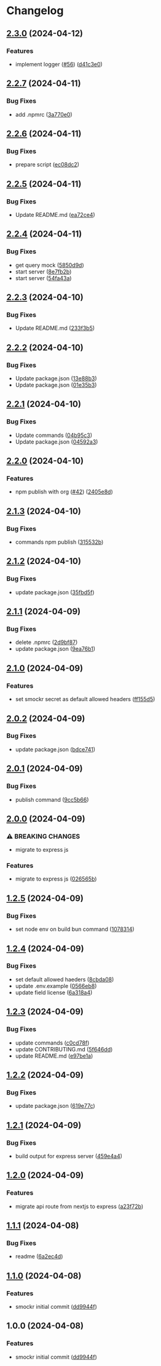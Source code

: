 # Changelog

## [2.3.0](https://github.com/kitabisa/smockr/compare/v2.2.7...v2.3.0) (2024-04-12)


### Features

* implement logger ([#56](https://github.com/kitabisa/smockr/issues/56)) ([d41c3e0](https://github.com/kitabisa/smockr/commit/d41c3e04c51f0fc2f4e0f34f9f7ed1d58cfe8174))

## [2.2.7](https://github.com/kitabisa/smockr/compare/v2.2.6...v2.2.7) (2024-04-11)


### Bug Fixes

* add .npmrc ([3a770e0](https://github.com/kitabisa/smockr/commit/3a770e0d8543c65a40b260636b0149fb5e19d9a4))

## [2.2.6](https://github.com/kitabisa/smockr/compare/v2.2.5...v2.2.6) (2024-04-11)


### Bug Fixes

* prepare script ([ec08dc2](https://github.com/kitabisa/smockr/commit/ec08dc29712168ac3446ba7657d75d37c8836578))

## [2.2.5](https://github.com/kitabisa/smockr/compare/v2.2.4...v2.2.5) (2024-04-11)


### Bug Fixes

* Update README.md ([ea72ce4](https://github.com/kitabisa/smockr/commit/ea72ce4fdd74fd51d847ec6a4417534fb5f7d94d))

## [2.2.4](https://github.com/kitabisa/smockr/compare/v2.2.3...v2.2.4) (2024-04-11)


### Bug Fixes

* get query mock ([5850d9d](https://github.com/kitabisa/smockr/commit/5850d9d833f21c103f553d907702d5a3581f68e5))
* start server ([8e7fb2b](https://github.com/kitabisa/smockr/commit/8e7fb2baa366fc9b37a9d3aae953ad7da8886081))
* start server ([54fa43a](https://github.com/kitabisa/smockr/commit/54fa43a51b8a23f98c7f1bfdd8c4588a517e3a5d))

## [2.2.3](https://github.com/kitabisa/smockr/compare/v2.2.2...v2.2.3) (2024-04-10)


### Bug Fixes

* Update README.md ([233f3b5](https://github.com/kitabisa/smockr/commit/233f3b5484621784093e0054b7ff1b7110ddaafc))

## [2.2.2](https://github.com/kitabisa/smockr/compare/v2.2.1...v2.2.2) (2024-04-10)


### Bug Fixes

* Update package.json ([13e88b3](https://github.com/kitabisa/smockr/commit/13e88b393e309c6f692c07beb72d441e3a0d310b))
* Update package.json ([01e35b3](https://github.com/kitabisa/smockr/commit/01e35b30556e559ff637423ee545b9646dd7772b))

## [2.2.1](https://github.com/kitabisa/smockr/compare/v2.2.0...v2.2.1) (2024-04-10)


### Bug Fixes

* Update commands ([04b95c3](https://github.com/kitabisa/smockr/commit/04b95c32a263357e76d43099abf959b9b686cbdd))
* Update package.json ([04592a3](https://github.com/kitabisa/smockr/commit/04592a3708269c625a02f87aa989202bb1f18b39))

## [2.2.0](https://github.com/kitabisa/smockr/compare/v2.1.3...v2.2.0) (2024-04-10)


### Features

* npm publish with org ([#42](https://github.com/kitabisa/smockr/issues/42)) ([2405e8d](https://github.com/kitabisa/smockr/commit/2405e8d13dcec6d69406d971df5ef3839c870187))

## [2.1.3](https://github.com/kitabisa/smockr/compare/v2.1.2...v2.1.3) (2024-04-10)


### Bug Fixes

* commands npm publish ([315532b](https://github.com/kitabisa/smockr/commit/315532b2b3f9f985a2a5923fcc48f6f813160e92))

## [2.1.2](https://github.com/kitabisa/smockr/compare/v2.1.1...v2.1.2) (2024-04-10)


### Bug Fixes

* update package.json ([35fbd5f](https://github.com/kitabisa/smockr/commit/35fbd5fed128bdd9625eb2540ea873af448d86e8))

## [2.1.1](https://github.com/kitabisa/smockr/compare/v2.1.0...v2.1.1) (2024-04-09)


### Bug Fixes

* delete .npmrc ([2d9bf87](https://github.com/kitabisa/smockr/commit/2d9bf8798368efdd4cd41cb687297c5afcb7c71f))
* update package.json ([9ea76b1](https://github.com/kitabisa/smockr/commit/9ea76b1819ae657876126613c597c0c1416c4aef))

## [2.1.0](https://github.com/kitabisa/smockr/compare/v2.0.2...v2.1.0) (2024-04-09)


### Features

* set smockr secret as default allowed headers ([ff155d5](https://github.com/kitabisa/smockr/commit/ff155d56ad0a84a741db09f4e364113e50c91b36))

## [2.0.2](https://github.com/kitabisa/smockr/compare/v2.0.1...v2.0.2) (2024-04-09)


### Bug Fixes

* update package.json ([bdce741](https://github.com/kitabisa/smockr/commit/bdce74187389851ec6ad912c62ab3c5d6f412df7))

## [2.0.1](https://github.com/kitabisa/smockr/compare/v2.0.0...v2.0.1) (2024-04-09)


### Bug Fixes

* publish command ([9cc5b66](https://github.com/kitabisa/smockr/commit/9cc5b66bfd0d04058fe7b3304ff98a7d8f601007))

## [2.0.0](https://github.com/kitabisa/smockr/compare/v1.2.5...v2.0.0) (2024-04-09)


### ⚠ BREAKING CHANGES

* migrate to express js

### Features

* migrate to express js ([026565b](https://github.com/kitabisa/smockr/commit/026565bad2711fa2dd870f170f68d0596acb2a40))

## [1.2.5](https://github.com/kitabisa/smockr/compare/v1.2.4...v1.2.5) (2024-04-09)


### Bug Fixes

* set node env on build bun command ([1078314](https://github.com/kitabisa/smockr/commit/1078314125b8bb865710dc454d4b6d0c8041be6a))

## [1.2.4](https://github.com/kitabisa/smockr/compare/v1.2.3...v1.2.4) (2024-04-09)


### Bug Fixes

* set default allowed haeders ([8cbda08](https://github.com/kitabisa/smockr/commit/8cbda0861c6efc6e99d2f6ecc55ffb83413ca886))
* update .env.example ([0566eb8](https://github.com/kitabisa/smockr/commit/0566eb80c8d3d0853bb9db2ba814d22aa45d5355))
* update field license ([6a318a4](https://github.com/kitabisa/smockr/commit/6a318a4c6c9247cef00f6ed163417c655fbc7102))

## [1.2.3](https://github.com/kitabisa/smockr/compare/v1.2.2...v1.2.3) (2024-04-09)


### Bug Fixes

* update commands ([c0cd78f](https://github.com/kitabisa/smockr/commit/c0cd78f15d54e1ba4d386d5c047b054baafe2edc))
* update CONTRIBUTING.md ([5f646dd](https://github.com/kitabisa/smockr/commit/5f646ddd18558160a3b6bd8d7d463d1afdabb1d3))
* update README.md ([e97be1a](https://github.com/kitabisa/smockr/commit/e97be1abaec1c33657301a0e0c3a1194b386ad12))

## [1.2.2](https://github.com/kitabisa/smockr/compare/v1.2.1...v1.2.2) (2024-04-09)


### Bug Fixes

* update package.json ([619e77c](https://github.com/kitabisa/smockr/commit/619e77cb6c348f20151ac1840643826f7a8c49d8))

## [1.2.1](https://github.com/kitabisa/smockr/compare/v1.2.0...v1.2.1) (2024-04-09)


### Bug Fixes

* build output for express server ([459e4a4](https://github.com/kitabisa/smockr/commit/459e4a481bd5e8382e23d52c6bb519282c3b79ff))

## [1.2.0](https://github.com/kitabisa/smockr/compare/v1.1.1...v1.2.0) (2024-04-09)


### Features

* migrate api route from nextjs to express ([a23f72b](https://github.com/kitabisa/smockr/commit/a23f72bc296637a168087ba31206376e7c84f8a5))

## [1.1.1](https://github.com/kitabisa/smockr/compare/v1.1.0...v1.1.1) (2024-04-08)


### Bug Fixes

* readme ([6a2ec4d](https://github.com/kitabisa/smockr/commit/6a2ec4d5a78421560d34384e8de00249370e9368))

## [1.1.0](https://github.com/kitabisa/smockr/compare/v1.0.0...v1.1.0) (2024-04-08)


### Features

* smockr initial commit ([dd9944f](https://github.com/kitabisa/smockr/commit/dd9944f1f7dc38b0a77fb1137aca47ef383c8da4))

## 1.0.0 (2024-04-08)


### Features

* smockr initial commit ([dd9944f](https://github.com/kitabisa/smockr/commit/dd9944f1f7dc38b0a77fb1137aca47ef383c8da4))
